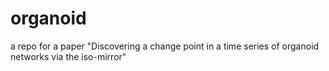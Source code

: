 # organoid
a repo for a paper "Discovering a change point in a time series of organoid networks via the iso-mirror"
